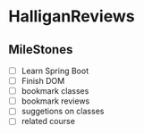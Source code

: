 # HalliganReviews

## MileStones
- [ ] Learn Spring Boot
- [ ] Finish DOM
- [ ] bookmark classes
- [ ] bookmark reviews
- [ ] suggetions on classes
- [ ] related course
